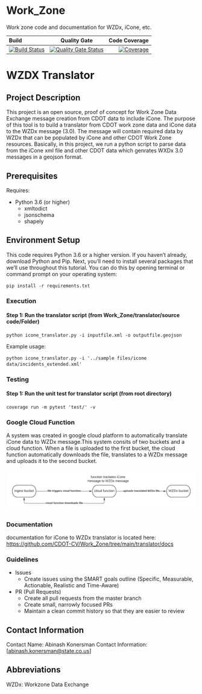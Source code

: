 # Work_Zone
Work zone code and documentation for WZDx, iCone, etc.


| Build       | Quality Gate     | Code Coverage     |
| :------------- | :----------: | -----------: |
| [![Build Status](https://travis-ci.com/CDOT-CV/Work_Zone.svg?branch=dev)](https://travis-ci.com/CDOT-CV/Work_Zone)| [![Quality Gate Status](https://sonarcloud.io/api/project_badges/measure?branch=dev&project=CDOT-CV_Work_Zone&metric=alert_status)](https://sonarcloud.io/dashboard?id=CDOT-CV_Work_Zone&branch=dev) | [![Coverage](https://sonarcloud.io/api/project_badges/measure?branch=dev&project=CDOT-CV_Work_Zone&metric=coverage)](https://sonarcloud.io/dashboard?id=CDOT-CV_Work_Zone&branch=dev)   |



# WZDX Translator

## Project Description

This project is an open source, proof of concept for Work Zone Data Exchange message creation from CDOT data to include iCone. The purpose of this tool is to  build a translator from CDOT work zone data and iCone data to the WZDx message (3.0). The message will contain required data by WZDx that can be populated by iCone and other CDOT Work Zone resources. Basically, in this project, we run a python script to parse data from the iCone xml file and other CDOT data which genrates WXDx 3.0 messages in a geojson format.

## Prerequisites

Requires:

- Python 3.6 (or higher)
  - xmltodict
  - jsonschema
  - shapely
   
  
## Environment Setup

This code requires Python 3.6 or a higher version. If you haven’t already, download Python and Pip. Next, you’ll need to install several packages that we’ll use throughout this tutorial. You can do this by opening terminal or command prompt on your operating system:

```
pip install -r requirements.txt
```



### Execution

#### Step 1: Run the translator script (from Work_Zone/translator/source code/Folder)

```
python icone_translator.py -i inputfile.xml -o outputfile.geojson
```
Example usage:
```
python icone_translator.py -i '../sample files/icone data/incidents_extended.xml' 
```

### Testing

#### Step 1: Run the unit test for translator script (from root directory)

```
coverage run -m pytest 'test/' -v 
```
### Google Cloud Function

A system was created in google cloud platform to automatically translate iCone data to WZDx message.This system consits of two buckets and a cloud function.
When a file is uploaded to the first bucket, the cloud function automatically downloads the file, translates to a WZDx message and uploads it to the second bucket.

![alt text](https://github.com/CDOT-CV/Work_Zone/blob/dev/translator/GCP_cloud_function/iCone%20Translator%20block%20diagram.png)

### Documentation

documentation for iCone to WZDx translator is located here: https://github.com/CDOT-CV/Work_Zone/tree/main/translator/docs

### Guidelines

- Issues
  - Create issues using the SMART goals outline (Specific, Measurable, Actionable, Realistic and Time-Aware)
- PR (Pull Requests)
  - Create all pull requests from the master branch
  - Create small, narrowly focused PRs
  - Maintain a clean commit history so that they are easier to review
  
  
## Contact Information

Contact Name: Abinash Konersman
Contact Information: [abinash.konersman@state.co.us]

## Abbreviations

WZDx: Workzone Data Exchange

